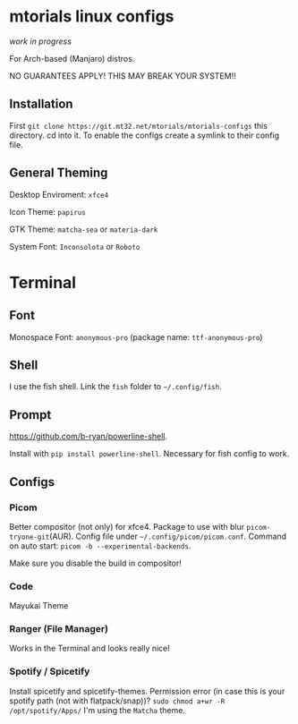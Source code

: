 # mtorials linux configs

*work in progress*

For Arch-based (Manjaro) distros.

NO GUARANTEES APPLY! THIS MAY BREAK YOUR SYSTEM!!

## Installation

First `git clone https://git.mt32.net/mtorials/mtorials-configs` this directory.
cd into it.
To enable the configs create a symlink to their config file.

## General Theming

Desktop Enviroment: `xfce4`

Icon Theme: `papirus`

GTK Theme: `matcha-sea` or `materia-dark`

System Font: `Inconsolota` or `Roboto`

# Terminal

## Font

Monospace Font: `anonymous-pro` (package name: `ttf-anonymous-pro`)

## Shell

I use the fish shell. Link the `fish` folder to `~/.config/fish`.

## Prompt

https://github.com/b-ryan/powerline-shell.

Install with `pip install powerline-shell`. Necessary for fish config to work.

## Configs

### Picom

Better compositor (not only) for xfce4. Package to use with blur `picom-tryone-git`(AUR). Config file under `~/.config/picom/picom.conf`.
Command on auto start: `picom -b --experimental-backends`.

Make sure you disable the build in compositor!

### Code

Mayukai Theme

### Ranger (File Manager)

Works in the Terminal and looks really nice!

### Spotify / Spicetify

Install spicetify and spicetify-themes. Permission error (in case this is your spotify path (not with flatpack/snap))?
`sudo chmod a+wr -R /opt/spotify/Apps/`
I'm using the `Matcha` theme.